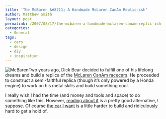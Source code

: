 ```yaml
---
title: 'The McBaren &#8211; A Handmade McLaren CanAm Replic-ish'
author: Matthew Smith
layout: post
permalink: /2007/08/17/the-mcbaren-a-handmade-mclaren-canam-replic-ish
categories:
  - General
tags:
  - cars
  - design
  - diy
  - inspiration
---
```

<img src="http://archive.digivation.net/wp-content/uploads/2007/08/image8.jpg" alt="McBaren" class="right" />Two years ago, Dick Bear decided to fulfill one of his lifelong dreams and build a replica of the [McLaren CanAm racecars][1]. He proceeded to construct a semi-faithful replica (though it&#8217;s only powered by a Honda engine) to work on his metal skills and build something cool.

I really wish I had the time (and money and tools and space) to do something like this. However, [reading about it][2] is a pretty good alternative, I suppose. Of course [the car I want][3] is a little harder to build and ridiculously hard to get a hold of.

 [1]: http://www.mclaren.com/historyofmclaren/canam.php
 [2]: http://www.metalmeet.com/forum/showthread.php?t=4020
 [3]: http://en.wikipedia.org/wiki/McLaren_F1